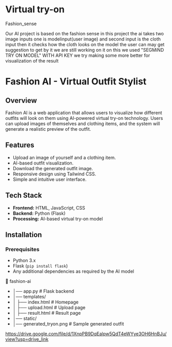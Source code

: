 # Virtual try-on
Fashion_sense

Our AI project is based on the fashion sense in this project the ai takes two image inputs one is modelinput(user image) and second input
is the cloth input then it checks how the cloth looks on the model the user can may get suggestion to get by it 
we are still working on it on this we used "SEGMiND TRY ON MODEL" WITH API KEY 
we try making some more better for visualization of the result

# Fashion AI - Virtual Outfit Stylist

## Overview
Fashion AI is a web application that allows users to visualize how different outfits will look on them using AI-powered virtual try-on technology. Users can upload images of themselves and clothing items, and the system will generate a realistic preview of the outfit.

## Features
- Upload an image of yourself and a clothing item.
- AI-based outfit visualization.
- Download the generated outfit image.
- Responsive design using Tailwind CSS.
- Simple and intuitive user interface.

## Tech Stack
- **Frontend:** HTML, JavaScript, CSS  
- **Backend:** Python (Flask)  
- **Processing:** AI-based virtual try-on model  

## Installation

### Prerequisites
- Python 3.x
- Flask (`pip install flask`)
- Any additional dependencies as required by the AI model

📂 fashion-ai
- │── app.py               # Flask backend
- │── templates/
- │   ├── index.html       # Homepage
- │   ├── upload.html      # Upload page
- │   ├── result.html      # Result page
- │── static/
- │── generated_tryon.png   # Sample generated outfit

https://drive.google.com/file/d/1XnpPB9DqEalpw5QdT4eWYye3OH6HnBJu/view?usp=drive_link


